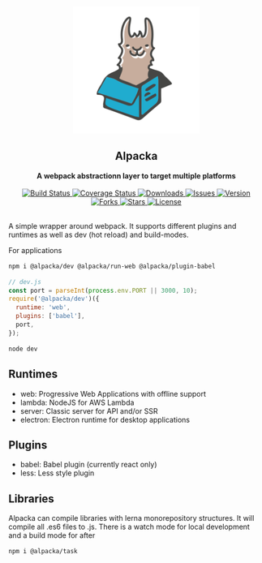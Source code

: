 <div align="center">
  <a href="https://github.com/bkniffler/alpacka">
    <img alt="alpacka" src="https://raw.githubusercontent.com/bkniffler/alpacka/master/assets/logo.png" height="250px" />
  </a>
</div>

<div align="center">
  <h2>Alpacka</h2>
  <strong>A webpack abstractionn layer to target multiple platforms</strong>
  <br />
  <br />
  <a href="https://travis-ci.org/bkniffler/alpacka">
    <img src="https://img.shields.io/travis/bkniffler/alpacka.svg?style=flat-square" alt="Build Status">
  </a>
  <a href="https://codecov.io/github/bkniffler/alpacka">
    <img src="https://img.shields.io/codecov/c/github/bkniffler/alpacka.svg?style=flat-square" alt="Coverage Status">
  </a>
  <a href="https://www.npmjs.com/package/@alpacka/core">
    <img src="https://img.shields.io/npm/dm/@alpacka/core.svg?style=flat-square" alt="Downloads">
  </a>
  <a href="https://github.com/bkniffler/alpacka">
    <img src="https://img.shields.io/github/issues/bkniffler/alpacka.svg?style=flat-square" alt="Issues">
  </a>
  <a href="https://github.com/bkniffler/alpacka">
    <img src="https://img.shields.io/github/package-json/v/bkniffler/alpacka.svg?style=flat-square" alt="Version">
  </a>
  <a href="https://github.com/bkniffler/alpacka">
    <img src="https://img.shields.io/github/forks/bkniffler/alpacka.svg?style=flat-square" alt="Forks">
  </a>
  <a href="https://github.com/bkniffler/alpacka">
    <img src="https://img.shields.io/github/stars/bkniffler/alpacka.svg?style=flat-square" alt="Stars">
  </a>
  <a href="https://github.com/bkniffler/alpacka/master/LICENSE">
    <img src="https://img.shields.io/github/license/bkniffler/alpacka.svg?style=flat-square" alt="License">
  </a>
  <br />
  <br />
</div>

A simple wrapper around webpack. It supports different plugins and runtimes as well as dev (hot reload) and build-modes.

For applications

```bash
npm i @alpacka/dev @alpacka/run-web @alpacka/plugin-babel
```

```jsx
// dev.js
const port = parseInt(process.env.PORT || 3000, 10);
require('@alpacka/dev')({
  runtime: 'web',
  plugins: ['babel'],
  port,
});
```

```bash
node dev
```

## Runtimes

* web: Progressive Web Applications with offline support
* lambda: NodeJS for AWS Lambda
* server: Classic server for API and/or SSR
* electron: Electron runtime for desktop applications

## Plugins

* babel: Babel plugin (currently react only)
* less: Less style plugin

## Libraries

Alpacka can compile libraries with lerna monorepository structures. It will compile all .es6 files to .js. There is a watch mode for local development and a build mode for after

```bash
npm i @alpacka/task
```
